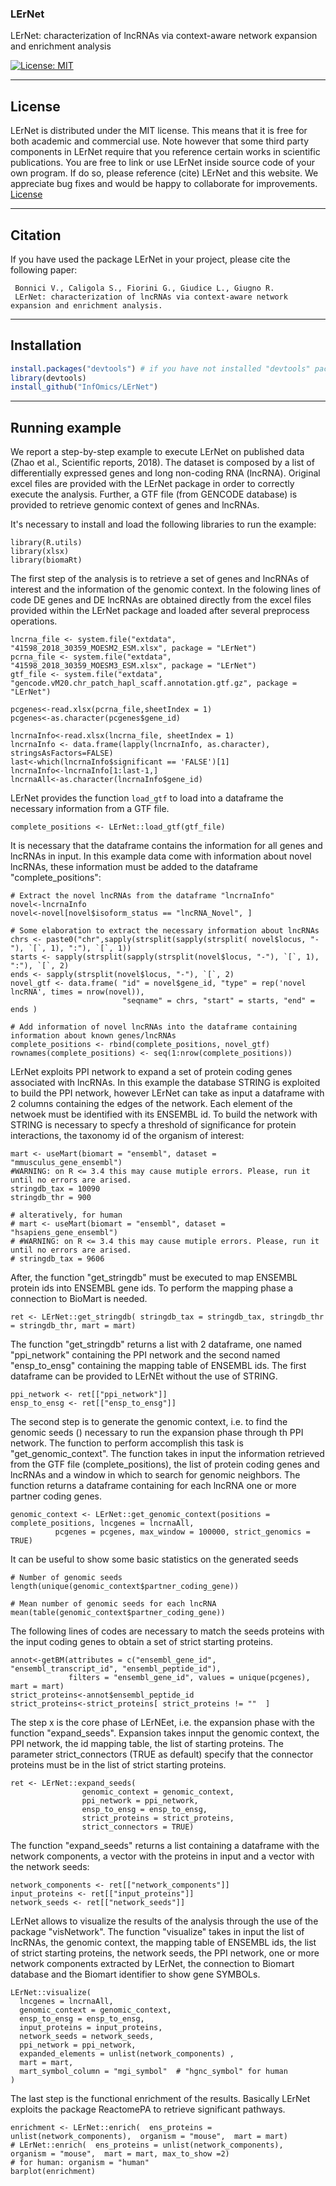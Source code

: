 ### LErNet
LErNet: characterization of lncRNAs via context-aware network expansion and enrichment analysis

[![License: MIT](https://img.shields.io/badge/License-MIT-yellow.svg)](https://opensource.org/licenses/MIT) [](#lang-en)

<hr />


## License
LErNet is distributed under the MIT license. This means that it is free for both academic and commercial use. Note however that some third party components in LErNet require that you reference certain works in scientific publications.
You are free to link or use LErNet inside source code of your own program. If do so, please reference (cite) LErNet and this website. We appreciate bug fixes and would be happy to collaborate for improvements. 
[License](https://raw.githubusercontent.com/InfOmics/LErNet/master/LICENSE)

<hr />

## Citation
If you have used the package LErNet in your project, please cite the following paper:

     Bonnici V., Caligola S., Fiorini G., Giudice L., Giugno R.
     LErNet: characterization of lncRNAs via context-aware network expansion and enrichment analysis.
     
<hr />

## Installation

```R
install.packages("devtools") # if you have not installed "devtools" package
library(devtools)
install_github("InfOmics/LErNet")
```

<hr />

## Running example

We report a step-by-step example to execute LErNet on published data (Zhao et al., Scientific reports, 2018). The dataset is composed by a list of differentially expressed genes and long non-coding RNA (lncRNA). Original excel files are provided with the LErNet package in order to correctly execute the analysis. Further, a GTF file (from GENCODE database) is provided to retrieve genomic context of genes and lncRNAs.

It's necessary to install and load the following libraries to run the example:

```
library(R.utils)
library(xlsx)
library(biomaRt)

```
The first step of the analysis is to retrieve a set of genes and lncRNAs of interest and the information of the genomic context. In the folowing lines of code DE genes and DE lncRNAs are obtained directly from the excel files provided within the LErNet package and loaded after several preprocess operations. 
 

```
lncrna_file <- system.file("extdata", "41598_2018_30359_MOESM2_ESM.xlsx", package = "LErNet")
pcrna_file <- system.file("extdata", "41598_2018_30359_MOESM3_ESM.xlsx", package = "LErNet")
gtf_file <- system.file("extdata", "gencode.vM20.chr_patch_hapl_scaff.annotation.gtf.gz", package = "LErNet")

pcgenes<-read.xlsx(pcrna_file,sheetIndex = 1)
pcgenes<-as.character(pcgenes$gene_id)

lncrnaInfo<-read.xlsx(lncrna_file, sheetIndex = 1)
lncrnaInfo <- data.frame(lapply(lncrnaInfo, as.character), stringsAsFactors=FALSE)
last<-which(lncrnaInfo$significant == 'FALSE')[1]
lncrnaInfo<-lncrnaInfo[1:last-1,]
lncrnaAll<-as.character(lncrnaInfo$gene_id)

```
LErNet provides the function `load_gtf` to load into a dataframe the necessary information from a GTF file.

```
complete_positions <- LErNet::load_gtf(gtf_file)
```

It is necessary that the dataframe contains the information for all genes and lncRNAs in input. In this example data come with information about novel lncRNAs, these information must be added to the dataframe "complete_positions":


```
# Extract the novel lncRNAs from the dataframe "lncrnaInfo"
novel<-lncrnaInfo
novel<-novel[novel$isoform_status == "lncRNA_Novel", ]

# Some elaboration to extract the necessary information about lncRNAs 
chrs <- paste0("chr",sapply(strsplit(sapply(strsplit( novel$locus, "-"), `[`, 1), ":"), `[`, 1))
starts <- sapply(strsplit(sapply(strsplit(novel$locus, "-"), `[`, 1), ":"), `[`, 2)
ends <- sapply(strsplit(novel$locus, "-"), `[`, 2)
novel_gtf <- data.frame( "id" = novel$gene_id, "type" = rep('novel lncRNA', times = nrow(novel)),
                         "seqname" = chrs, "start" = starts, "end" = ends )

# Add information of novel lncRNAs into the dataframe containing information about known genes/lncRNAs
complete_positions <- rbind(complete_positions, novel_gtf)
rownames(complete_positions) <- seq(1:nrow(complete_positions))
```

LErNet exploits PPI network to expand a set of protein coding genes associated with lncRNAs. In this example the database STRING is exploited to build the PPI network, however LErNet can take as input a dataframe with 2 columns containing the edges of the network. Each element of the netwoek must be identified with its ENSEMBL id. To build the network with STRING is necessary to specfy a threshold
of significance for protein interactions, the taxonomy id of the organism of interest:


```
mart <- useMart(biomart = "ensembl", dataset = "mmusculus_gene_ensembl")
#WARNING: on R <= 3.4 this may cause mutiple errors. Please, run it until no errors are arised.
stringdb_tax = 10090
stringdb_thr = 900

# alteratively, for human
# mart <- useMart(biomart = "ensembl", dataset = "hsapiens_gene_ensembl")
# #WARNING: on R <= 3.4 this may cause mutiple errors. Please, run it until no errors are arised.
# stringdb_tax = 9606
```

After, the function "get_stringdb" must be executed to map ENSEMBL protein ids into ENSEMBL gene ids. To perform the mapping phase a connection to BioMart is needed.

```
ret <- LErNet::get_stringdb( stringdb_tax = stringdb_tax, stringdb_thr = stringdb_thr, mart = mart)
```

The function "get_stringdb" returns a list with 2 dataframe, one named "ppi_network" containing the PPI network and the second named "ensp_to_ensg" containing the mapping table of ENSEMBL ids. The first dataframe can be provided to LErNEt without the use of STRING.

```
ppi_network <- ret[["ppi_network"]]
ensp_to_ensg <- ret[["ensp_to_ensg"]]
```

The second step is to generate the genomic context, i.e. to find the genomic seeds () necessary to run the expansion phase through th PPI network. The function to perform accomplish this task is "get_genomic_context". The function takes in input the information retrieved from the GTF file (complete_positions), the list of protein coding genes and lncRNAs and a window in which to search for genomic neighbors. The function returns a dataframe containing for each lncRNA one or more partner coding genes. 

```
genomic_context <- LErNet::get_genomic_context(positions = complete_positions, lncgenes = lncrnaAll, 
          pcgenes = pcgenes, max_window = 100000, strict_genomics = TRUE)
```
It can be useful to show some basic statistics on the generated seeds

```
# Number of genomic seeds
length(unique(genomic_context$partner_coding_gene))

# Mean number of genomic seeds for each lncRNA
mean(table(genomic_context$partner_coding_gene))

```

The following lines of codes are necessary to match the seeds proteins with the input coding genes to obtain a set of strict starting proteins.

```
annot<-getBM(attributes = c("ensembl_gene_id", "ensembl_transcript_id", "ensembl_peptide_id"),
             filters = "ensembl_gene_id", values = unique(pcgenes), mart = mart)
strict_proteins<-annot$ensembl_peptide_id
strict_proteins<-strict_proteins[ strict_proteins != ""  ]
```

The step x is the core phase of LErNEet, i.e. the expansion phase with the function "expand_seeds". Expansion takes innput the genomic context, the PPI network, the id mapping table, the list of starting proteins. The parameter strict_connectors (TRUE as default) specify that the connector proteins must be in the list of strict starting proteins.  

```
ret <- LErNet::expand_seeds(
                genomic_context = genomic_context,
                ppi_network = ppi_network,
                ensp_to_ensg = ensp_to_ensg,
                strict_proteins = strict_proteins,
                strict_connectors = TRUE)
```

The function "expand_seeds" returns a list containing a dataframe with the network components, a vector with the proteins in input and a vector with the network seeds:

```
network_components <- ret[["network_components"]]
input_proteins <- ret[["input_proteins"]]
network_seeds <- ret[["network_seeds"]]
```

LErNet allows to visualize the results of the analysis through the use of the package "visNetwork". The function "visualize" takes in input the list of lncRNAs, the genomic context, the mapping table of ENSEMBL ids, the list of strict starting proteins, the network seeds, the PPI network, one or more network components extracted by LErNet, the connection to Biomart database and the Biomart identifier to show gene SYMBOLs.

```
LErNet::visualize(
  lncgenes = lncrnaAll,
  genomic_context = genomic_context,
  ensp_to_ensg = ensp_to_ensg,
  input_proteins = input_proteins,
  network_seeds = network_seeds,
  ppi_network = ppi_network,
  expanded_elements = unlist(network_components) ,
  mart = mart,
  mart_symbol_column = "mgi_symbol"  # "hgnc_symbol" for human
)
```

The last step is the functional enrichment of the results. Basically LErNet exploits the package ReactomePA to retrieve significant pathways.

```
enrichment <- LErNet::enrich(  ens_proteins = unlist(network_components),  organism = "mouse",  mart = mart)
# LErNet::enrich(  ens_proteins = unlist(network_components),  organism = "mouse",  mart = mart, max_to_show =2)
# for human: organism = "human"
barplot(enrichment)
```
